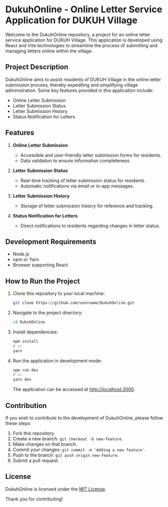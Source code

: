 # DukuhOnline - Online Letter Service Application for DUKUH Village

Welcome to the DukuhOnline repository, a project for an online letter service application for DUKUH Village. This application is developed using React and Vite technologies to streamline the process of submitting and managing letters online within the village.

## Project Description

DukuhOnline aims to assist residents of DUKUH Village in the online letter submission process, thereby expediting and simplifying village administration. Some key features provided in this application include:

- Online Letter Submission
- Letter Submission Status
- Letter Submission History
- Status Notification for Letters

## Features

1. **Online Letter Submission**
   - Accessible and user-friendly letter submission forms for residents.
   - Data validation to ensure information completeness.

2. **Letter Submission Status**
   - Real-time tracking of letter submission status for residents.
   - Automatic notifications via email or in-app messages.

3. **Letter Submission History**
   - Storage of letter submission history for reference and tracking.

4. **Status Notification for Letters**
   - Direct notifications to residents regarding changes in letter status.

## Development Requirements

- Node.js
- npm or Yarn
- Browser supporting React

## How to Run the Project

1. Clone this repository to your local machine:
   ```bash
   git clone https://github.com/username/DukuhOnline.git
   ```

2. Navigate to the project directory:
   ```bash
   cd DukuhOnline
   ```

3. Install dependencies:
   ```bash
   npm install
   # or
   yarn
   ```

4. Run the application in development mode:
   ```bash
   npm run dev
   # or
   yarn dev
   ```

   The application can be accessed at [http://localhost:3000](http://localhost:3000).

## Contribution

If you wish to contribute to the development of DukuhOnline, please follow these steps:

1. Fork this repository.
2. Create a new branch: `git checkout -b new-feature`.
3. Make changes on that branch.
4. Commit your changes: `git commit -m 'Adding a new feature'`.
5. Push to the branch: `git push origin new-feature`.
6. Submit a pull request.

## License

DukuhOnline is licensed under the [MIT License](LICENSE).

Thank you for contributing!
